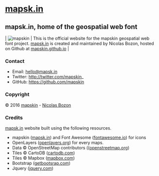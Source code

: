 # [mapsk.in](http://mapsk.in)

## mapsk.in, home of the geospatial web font

| ![mapskin](https://pbs.twimg.com/profile_images/690223964539506688/K5BvShcL_400x400.png)
| This is the official website for the mapskin geospatial web font project. [mapsk.in](http://mapsk.in) is created and maintained by Nicolas Bozon, hosted on Github at [mapskin.github.io](https://mapskin.github.io) |

### Contact

* Email: hello@mapsk.in
* Twitter: http://twitter.com/mapskin_
* GitHub: https://github.com/mapskin

### Copyright

© 2016 [mapskin](http://mapsk.in) - [Nicolas Bozon ](http://cartogenic.com)

### Credits

[mapsk.in](http://mapsk.in) website built using the following resources. 

  * mapskin ([mapsk.in](http://mapsk.in)) and Font Awesome ([fontawesome.io](http://fontawesome.io)) for icons
  * OpenLayers ([openlayers.org](http://openlayers.org)) for every maps.
  * Data © OpenStreetMap contributors (([openstreetmap.org](www.openstreetmap.org/copyright))
  * Tiles © CartoDB ([cartodb.com](https://cartodb.com/attributions))
  * Tiles © Mapbox ([mapbox.com](https://www.mapbox.com/about/maps/))
  * Bootstrap ([getbootsrap.com](http://getbootstrap.com/))
  * Jquery ([jquery.com](http://jquery.com/))
